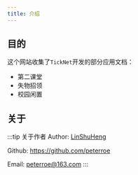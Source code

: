 ```yaml
---
title: 介绍
---
```


## 目的

这个网站收集了`TickNet`开发的部分应用文档：

* 第二课堂
* 失物招领
* 校园闲置

## 关于 

:::tip 关于作者
Author: [LinShuHeng](https://peterroe.icu)

Github: <https://github.com/peterroe>

Email: <peterroe@163.com>
:::